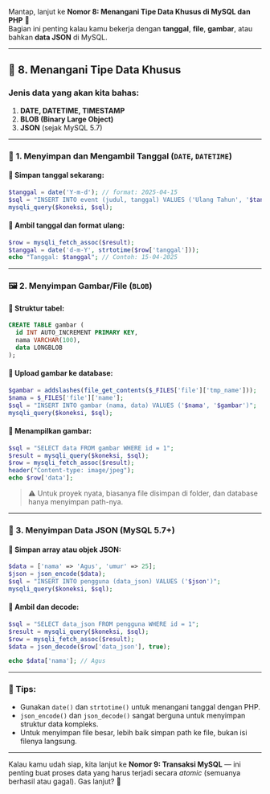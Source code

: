 Mantap, lanjut ke **Nomor 8: Menangani Tipe Data Khusus di MySQL dan PHP** 🧩  
Bagian ini penting kalau kamu bekerja dengan **tanggal**, **file**, **gambar**, atau bahkan **data JSON** di MySQL.

---

## 🔹 8. Menangani Tipe Data Khusus

### Jenis data yang akan kita bahas:
1. **DATE, DATETIME, TIMESTAMP**
2. **BLOB (Binary Large Object)**
3. **JSON** (sejak MySQL 5.7)

---

### 📆 1. Menyimpan dan Mengambil Tanggal (`DATE`, `DATETIME`)

#### 🔸 Simpan tanggal sekarang:

```php
$tanggal = date('Y-m-d'); // format: 2025-04-15
$sql = "INSERT INTO event (judul, tanggal) VALUES ('Ulang Tahun', '$tanggal')";
mysqli_query($koneksi, $sql);
```

#### 🔸 Ambil tanggal dan format ulang:

```php
$row = mysqli_fetch_assoc($result);
$tanggal = date('d-m-Y', strtotime($row['tanggal']));
echo "Tanggal: $tanggal"; // Contoh: 15-04-2025
```

---

### 🖼 2. Menyimpan Gambar/File (`BLOB`)

#### 🔸 Struktur tabel:

```sql
CREATE TABLE gambar (
  id INT AUTO_INCREMENT PRIMARY KEY,
  nama VARCHAR(100),
  data LONGBLOB
);
```

#### 🔸 Upload gambar ke database:

```php
$gambar = addslashes(file_get_contents($_FILES['file']['tmp_name']));
$nama = $_FILES['file']['name'];
$sql = "INSERT INTO gambar (nama, data) VALUES ('$nama', '$gambar')";
mysqli_query($koneksi, $sql);
```

#### 🔸 Menampilkan gambar:

```php
$sql = "SELECT data FROM gambar WHERE id = 1";
$result = mysqli_query($koneksi, $sql);
$row = mysqli_fetch_assoc($result);
header("Content-type: image/jpeg");
echo $row['data'];
```

> ⚠️ Untuk proyek nyata, biasanya file disimpan di folder, dan database hanya menyimpan path-nya.

---

### 🧩 3. Menyimpan Data JSON (MySQL 5.7+)

#### 🔸 Simpan array atau objek JSON:

```php
$data = ['nama' => 'Agus', 'umur' => 25];
$json = json_encode($data);
$sql = "INSERT INTO pengguna (data_json) VALUES ('$json')";
mysqli_query($koneksi, $sql);
```

#### 🔸 Ambil dan decode:

```php
$sql = "SELECT data_json FROM pengguna WHERE id = 1";
$result = mysqli_query($koneksi, $sql);
$row = mysqli_fetch_assoc($result);
$data = json_decode($row['data_json'], true);

echo $data['nama']; // Agus
```

---

### 📝 Tips:
- Gunakan `date()` dan `strtotime()` untuk menangani tanggal dengan PHP.
- `json_encode()` dan `json_decode()` sangat berguna untuk menyimpan struktur data kompleks.
- Untuk menyimpan file besar, lebih baik simpan path ke file, bukan isi filenya langsung.

---

Kalau kamu udah siap, kita lanjut ke **Nomor 9: Transaksi MySQL** — ini penting buat proses data yang harus terjadi secara *atomic* (semuanya berhasil atau gagal). Gas lanjut? 🔄